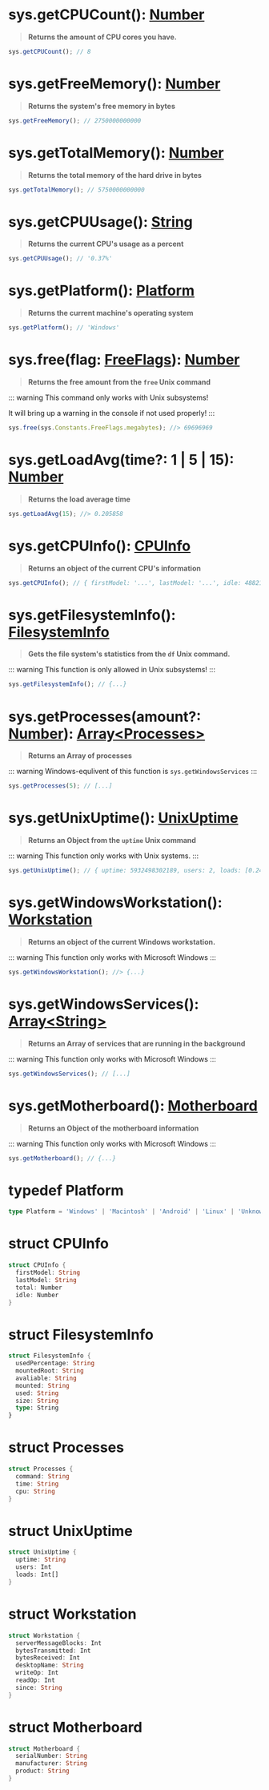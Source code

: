 # sys.getCPUCount(): [Number](https://developer.mozilla.org/en-US/docs/Web/JavaScript/Reference/Global_Objects/Number)
> **Returns the amount of CPU cores you have.**

```js
sys.getCPUCount(); // 8
```

# sys.getFreeMemory(): [Number](https://developer.mozilla.org/en-US/docs/Web/JavaScript/Reference/Global_Objects/Number)
> **Returns the system's free memory in bytes**

```js
sys.getFreeMemory(); // 2750000000000
```

# sys.getTotalMemory(): [Number](https://developer.mozilla.org/en-US/docs/Web/JavaScript/Reference/Global_Objects/Number)
> **Returns the total memory of the hard drive in bytes**

```js
sys.getTotalMemory(); // 5750000000000
```

# sys.getCPUUsage(): [String](https://developer.mozilla.org/en-US/docs/Web/JavaScript/Reference/Global_Objects/String)
> **Returns the current CPU's usage as a percent**

```js
sys.getCPUUsage(); // '0.37%'
```

# sys.getPlatform(): [Platform](#typedef-platform)
> **Returns the current machine's operating system**

```js
sys.getPlatform(); // 'Windows'
```

# sys.free(flag: [FreeFlags](/sysinfo/Constants.html#sys-constants-freeflags)): [Number](https://developer.mozilla.org/en-US/docs/Web/JavaScript/Reference/Global_Objects/Number)
> **Returns the free amount from the `free` Unix command**

::: warning
This command only works with Unix subsystems!

It will bring up a warning in the console if not used properly!
:::

```js
sys.free(sys.Constants.FreeFlags.megabytes); //> 69696969
```

# sys.getLoadAvg(time?: 1 | 5 | 15): [Number](https://developer.mozilla.org/en-US/docs/Web/JavaScript/Reference/Global_Objects/Number)
> **Returns the load average time**

```js
sys.getLoadAvg(15); //> 0.205858
```

# sys.getCPUInfo(): [CPUInfo](#struct-cpuinfo)
> **Returns an object of the current CPU's information**

```js
sys.getCPUInfo(); // { firstModel: '...', lastModel: '...', idle: 488219038, free: 923273827831 }
```

# sys.getFilesystemInfo(): [FilesystemInfo](#struct-filesysteminfo)
> **Gets the file system's statistics from the `df` Unix command.**

::: warning
This function is only allowed in Unix subsystems!
:::

```js
sys.getFilesystemInfo(); // {...}
```

# sys.getProcesses(amount?: [Number](https://developer.mozilla.org/en-US/docs/Web/JavaScript/Reference/Global_Objects/Number)): [Array&lt;Processes&gt;](#struct-processes)
> **Returns an Array of processes**

::: warning
Windows-equlivent of this function is `sys.getWindowsServices`
:::

```js
sys.getProcesses(5); // [...]
```

# sys.getUnixUptime(): [UnixUptime](#struct-unixuptime)
> **Returns an Object from the `uptime` Unix command**

::: warning
This function only works with Unix systems.
:::

```js
sys.getUnixUptime(); // { uptime: 5932498302189, users: 2, loads: [0.24, 0.23, 0.45] }
```

# sys.getWindowsWorkstation(): [Workstation](#struct-workstation)
> **Returns an object of the current Windows workstation.**

::: warning
This function only works with Microsoft Windows
:::

```js
sys.getWindowsWorkstation(); //> {...}
```

# sys.getWindowsServices(): [Array&lt;String&gt;](https://developer.mozilla.org/en-US/docs/Web/JavaScript/Reference/Global_Objects/String)
> **Returns an Array of services that are running in the background**

::: warning
This function only works with Microsoft Windows
:::

```js
sys.getWindowsServices(); // [...]
```

# sys.getMotherboard(): [Motherboard](#struct-motherboard)
> **Returns an Object of the motherboard information**

::: warning
This function only works with Microsoft Windows
:::

```js
sys.getMotherboard(); // {...}
```

# typedef Platform
```ts
type Platform = 'Windows' | 'Macintosh' | 'Android' | 'Linux' | 'Unknown';
```

# struct CPUInfo
```rust
struct CPUInfo {
  firstModel: String
  lastModel: String
  total: Number
  idle: Number
}
```

# struct FilesystemInfo
```rust
struct FilesystemInfo {
  usedPercentage: String
  mountedRoot: String
  avaliable: String
  mounted: String
  used: String
  size: String
  type: String
}
```

# struct Processes
```rust
struct Processes {
  command: String
  time: String
  cpu: String
}
```

# struct UnixUptime
```rust
struct UnixUptime {
  uptime: String
  users: Int
  loads: Int[]
}
```

# struct Workstation
```rust
struct Workstation {
  serverMessageBlocks: Int
  bytesTransmitted: Int
  bytesReceived: Int
  desktopName: String
  writeOp: Int
  readOp: Int
  since: String
}
```

# struct Motherboard
```rust
struct Motherboard {
  serialNumber: String
  manufacturer: String
  product: String
}
```